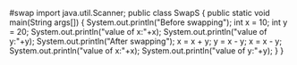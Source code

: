 #swap
import java.util.Scanner;
public class SwapS 
{
public static void main(String args[])
{
System.out.println("Before swapping");
int x = 10;
int y = 20;
System.out.println("value of x:"+x);
System.out.println("value of y:"+y);
System.out.println("After swapping");
x = x + y;
y = x - y;
x = x - y;
System.out.println("value of x:"+x);
System.out.println("value of y:"+y);
}
}
